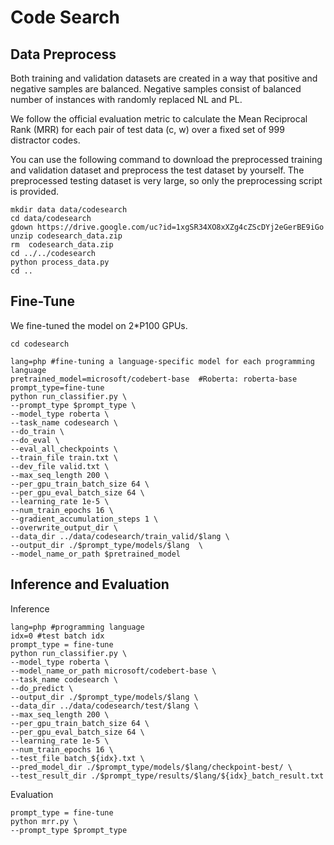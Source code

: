 # Code Search

## Data Preprocess

Both training and validation datasets are created in a way that positive and negative samples are balanced. Negative samples consist of balanced number of instances with randomly replaced NL and PL.

We follow the official evaluation metric to calculate the Mean Reciprocal Rank (MRR) for each pair of test data (c, w) over a fixed set of 999 distractor codes.

You can use the following command to download the preprocessed training and validation dataset and preprocess the test dataset by yourself. The preprocessed testing dataset is very large, so only the preprocessing script is provided.

```shell
mkdir data data/codesearch
cd data/codesearch
gdown https://drive.google.com/uc?id=1xgSR34XO8xXZg4cZScDYj2eGerBE9iGo  
unzip codesearch_data.zip
rm  codesearch_data.zip
cd ../../codesearch
python process_data.py
cd ..
```

## Fine-Tune
We fine-tuned the model on 2*P100 GPUs. 
```shell
cd codesearch

lang=php #fine-tuning a language-specific model for each programming language 
pretrained_model=microsoft/codebert-base  #Roberta: roberta-base
prompt_type=fine-tune
python run_classifier.py \
--prompt_type $prompt_type \
--model_type roberta \
--task_name codesearch \
--do_train \
--do_eval \
--eval_all_checkpoints \
--train_file train.txt \
--dev_file valid.txt \
--max_seq_length 200 \
--per_gpu_train_batch_size 64 \
--per_gpu_eval_batch_size 64 \
--learning_rate 1e-5 \
--num_train_epochs 16 \
--gradient_accumulation_steps 1 \
--overwrite_output_dir \
--data_dir ../data/codesearch/train_valid/$lang \
--output_dir ./$prompt_type/models/$lang  \
--model_name_or_path $pretrained_model
```
## Inference and Evaluation

Inference
```shell
lang=php #programming language
idx=0 #test batch idx
prompt_type = fine-tune
python run_classifier.py \
--model_type roberta \
--model_name_or_path microsoft/codebert-base \
--task_name codesearch \
--do_predict \
--output_dir ./$prompt_type/models/$lang \
--data_dir ../data/codesearch/test/$lang \
--max_seq_length 200 \
--per_gpu_train_batch_size 64 \
--per_gpu_eval_batch_size 64 \
--learning_rate 1e-5 \
--num_train_epochs 16 \
--test_file batch_${idx}.txt \
--pred_model_dir ./$prompt_type/models/$lang/checkpoint-best/ \
--test_result_dir ./$prompt_type/results/$lang/${idx}_batch_result.txt
```

Evaluation
```shell
prompt_type = fine-tune
python mrr.py \
--prompt_type $prompt_type
```

